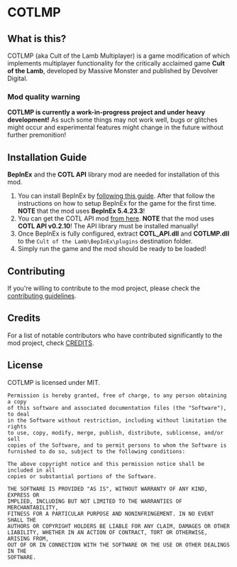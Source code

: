 # COTLMP
## What is this?
COTLMP (aka Cult of the Lamb Multiplayer) is a game modification of which implements multiplayer functionality for the critically acclaimed game **Cult of the Lamb**, developed by Massive Monster and published by Devolver Digital.

### Mod quality warning
**COTLMP is currently a work-in-progress project and under heavy development!** As such some things may not work well, bugs or glitches might occur and experimental features might change in the future without further premonition!

## Installation Guide
**BepInEx** and the **COTL API** library mod are needed for installation of this mod.

1. You can install BepInEx by [following this guide](https://docs.bepinex.dev/articles/user_guide/installation/index.html). After that follow the instructions on how to setup BepInEx for the game for the first time. **NOTE** that the mod uses **BepInEx 5.4.23.3**!
2. You can get the COTL API mod [from here](https://github.com/xhayper/COTL_API/releases/tag/v0.2.10). **NOTE** that the mod uses **COTL API v0.2.10**! The API library must be installed manually!
3. Once BepInEx is fully configured, extract **COTL_API.dll** and **COTLMP.dll** to the `Cult of the Lamb\BepInEx\plugins` destination folder.
4. Simply run the game and the mod should be ready to be loaded!

## Contributing
If you're willing to contribute to the mod project, please check the [contributing guidelines](CONTRIBUTING.md).

## Credits
For a list of notable contributors who have contributed significantly to the mod project, check [CREDITS](CREDITS).

## License
COTLMP is licensed under MIT.
```
Permission is hereby granted, free of charge, to any person obtaining a copy
of this software and associated documentation files (the "Software"), to deal
in the Software without restriction, including without limitation the rights
to use, copy, modify, merge, publish, distribute, sublicense, and/or sell
copies of the Software, and to permit persons to whom the Software is
furnished to do so, subject to the following conditions:

The above copyright notice and this permission notice shall be included in all
copies or substantial portions of the Software.

THE SOFTWARE IS PROVIDED "AS IS", WITHOUT WARRANTY OF ANY KIND, EXPRESS OR
IMPLIED, INCLUDING BUT NOT LIMITED TO THE WARRANTIES OF MERCHANTABILITY,
FITNESS FOR A PARTICULAR PURPOSE AND NONINFRINGEMENT. IN NO EVENT SHALL THE
AUTHORS OR COPYRIGHT HOLDERS BE LIABLE FOR ANY CLAIM, DAMAGES OR OTHER
LIABILITY, WHETHER IN AN ACTION OF CONTRACT, TORT OR OTHERWISE, ARISING FROM,
OUT OF OR IN CONNECTION WITH THE SOFTWARE OR THE USE OR OTHER DEALINGS IN THE
SOFTWARE.
```
